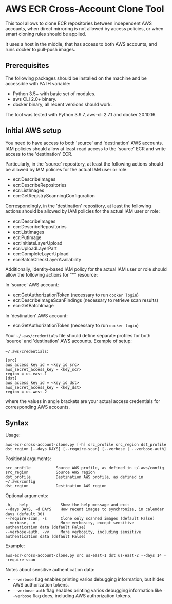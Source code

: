 # AWS ECR Cross-Account Clone Tool #

This tool allows to clone ECR repositories between independent AWS accounts, when direct mirroring is not allowed by access policies, or when smart cloning rules should be applied.

It uses a host in the middle, that has access to both AWS accounts, and runs docker to pull-push images.

## Prerequisites ##

The following packages should be installed on the machine and be accessible with PATH variable:

- Python 3.5+ with basic set of modules.
- aws CLI 2.0+ binary.
- docker binary, all recent versions should work.

The tool was tested with Python 3.9.7, aws-cli 2.7.1 and docker 20.10.16.

## Initial AWS setup ##

You need to have access to both 'source' and 'destination' AWS accounts. IAM policies should allow at least read access to the 'source' ECR and write access to the 'destination' ECR.

Particularly, in the 'source' repository, at least the following actions should be allowed by IAM policies for the actual IAM user or role:

- ecr:DescribeImages
- ecr:DescribeRepositories
- ecr:ListImages
- ecr:GetRegistryScanningConfiguration

Correspondingly, in the 'destination' repository, at least the following actions should be allowed by IAM policies for the actual IAM user or role:

- ecr:DescribeImages
- ecr:DescribeRepositories
- ecr:ListImages
- ecr:PutImage
- ecr:InitiateLayerUpload
- ecr:UploadLayerPart
- ecr:CompleteLayerUpload
- ecr:BatchCheckLayerAvailability

Additionally, identity-based IAM policy for the actual IAM user or role should allow the following actions for "*" resource:

In 'source' AWS account:

- ecr:GetAuthorizationToken (necessary to run `docker login`)
- ecr:DescribeImageScanFindings (necessary to retrieve scan results)
- ecr:GetBatchImage

In 'destination' AWS account:

- ecr:GetAuthorizationToken (necessary to run `docker login`)


Your `~/.aws/credentials` file should define separate profiles for both 'source' and 'destination' AWS accounts. Example of setup:

`~/.aws/credentials`:

    [src]
    aws_access_key_id = <key_id_src>
    aws_secret_access_key = <key_scr>
    region = us-east-1
    [dst]
    aws_access_key_id = <key_id_dst>
    aws_secret_access_key = <key_dst>
    region = us-west-2

where the values in angle brackets are your actual access credentials for corresponding AWS accounts.

## Syntax ##

Usage:

    aws-ecr-cross-account-clone.py [-h] src_profile src_region dst_profile dst_region [--days DAYS] [--require-scan] [--verbose | --verbose-auth]

Positional arguments:

    src_profile           Source AWS profile, as defined in ~/.aws/config
    src_region            Source AWS region
    dst_profile           Destination AWS profile, as defined in ~/.aws/config
    dst_region            Destination AWS region

Optional arguments:

    -h, --help              Show the help message and exit
    --days DAYS, -d DAYS    How recent images to synchronize, in calendar days (default 30)
    --require-scan, -s      Clone only scanned images (default False)
	--verbose, -v           More verbosity, except sensitive authentication data (default False)
	--verbose-auth, -vv     More verbosity, including sensitive authentication data (default False)

Example:

    aws-ecr-cross-account-clone.py src us-east-1 dst us-east-2 --days 14 --require-scan

Notes about sensitive authentication data:

-  `--verbose` flag enables printing varios debugging information, but hides AWS authorization tokens.
-  `--verbose-auth` flag enables printing varios debugging information like `--verbose` flag does, including AWS authorization tokens.
